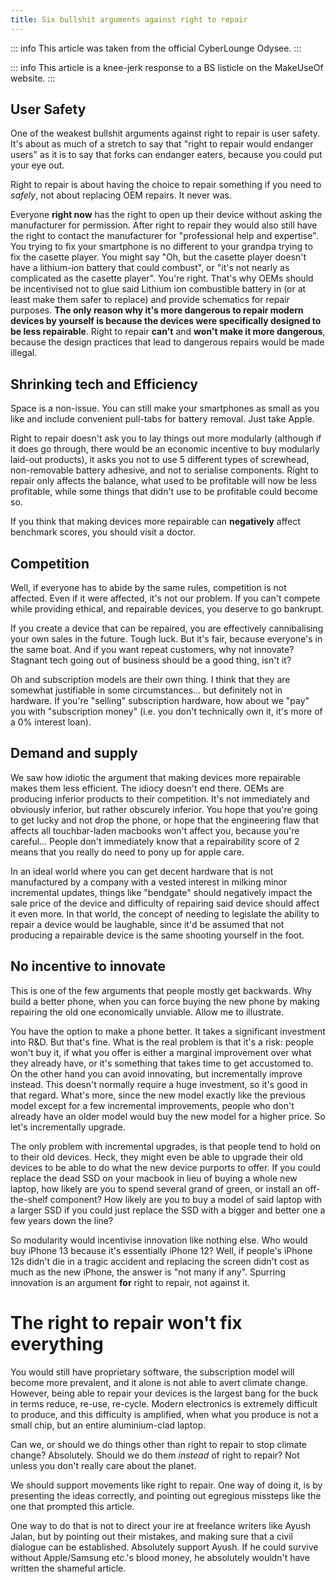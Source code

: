 ```yaml
---
title: Six bullshit arguments against right to repair
---
```

::: info
This article was taken from the official CyberLounge Odysee.
:::

::: info
This article is a knee-jerk response to a BS listicle on the MakeUseOf website.
:::

## User Safety

One of the weakest bullshit arguments against right to repair is user safety. It's about as much of  a stretch to say that "right to repair would endanger users" as it is to say that forks can endanger eaters, because you could put your eye out.

Right to repair is about having the choice to repair something if you need to *safely*, not about replacing OEM repairs. It never was.

Everyone **right now** has the right to open up their device without asking the manufacturer for permission. After right to repair they would also still have the right to contact the manufacturer for "professional help and expertise". You trying to fix your smartphone is no different to your grandpa trying to fix the casette player. You might say "Oh, but the casette player doesn't have a lithium-ion battery that could combust", or "it's not nearly as complicated as the casette player". You're right. That's why OEMs should be incentivised not to glue said Lithium ion combustible battery in (or at least make them safer to replace) and provide schematics for repair purposes. **The only reason why it's more dangerous to repair modern devices by yourself is because the devices were specifically designed to be less repairable**. Right to repair **can't** and **won't make it more dangerous**, because the design practices that lead to dangerous repairs would be made illegal.

## Shrinking tech and Efficiency

Space is a non-issue. You can still make your smartphones as small as you like and include convenient pull-tabs for battery removal. Just take Apple.

Right to repair doesn't ask you to lay things out more modularly (although if it does go through, there would be an economic incentive to buy modularly laid-out products), it asks you not to use 5 different types of screwhead, non-removable battery adhesive, and not to serialise components. Right to repair only affects the balance, what used to be profitable will now be less profitable, while some things that didn't use to be profitable could become so.

If you think that making devices more repairable can **negatively** affect benchmark scores, you should visit a doctor.

## Competition

Well, if everyone has to abide by the same rules, competition is not affected. Even if it were affected, it's not our problem. If you can't compete while providing ethical, and repairable devices, you deserve to go bankrupt.

If you create a device that can be repaired, you are effectively cannibalising your own sales in the future. Tough luck. But it's fair, because everyone's in the same boat. And if you want repeat customers, why not innovate? Stagnant tech going out of business should be a good thing, isn't it?

Oh and subscription models are their own thing. I think that they are somewhat justifiable in some circumstances... but definitely not in hardware. If you're "selling" subscription hardware, how about we "pay" you with "subscription money" (i.e. you don't technically own it, it's more of a 0% interest loan).

## Demand and supply

We saw how idiotic the argument that making devices more repairable makes them less efficient. The idiocy doesn't end there. OEMs are producing inferior products to their competition. It's not immediately and obviously inferior, but rather obscurely inferior. You hope that you're going to get lucky and not drop the phone, or hope that the engineering flaw that affects all touchbar-laden macbooks won't affect you, because you're careful... People don't immediately know that a repairability score of 2 means that you really do need to pony up for apple care.

In an ideal world where you can get decent hardware that is not manufactured by a company with a vested interest in milking minor incremental updates, things like "bendgate" should negatively impact the sale price of the device and difficulty of repairing said device should affect it even more. In that world, the concept of needing to legislate the ability to repair a device would be laughable, since it'd be assumed that not producing a repairable device is the same shooting yourself in the foot.

## No incentive to innovate

This is one of the few arguments that people mostly get backwards. Why build a better phone, when you can force buying the new phone by making repairing the old one economically unviable. Allow me to illustrate.

You have the option to make a phone better. It takes a significant investment into R&D. But that's fine. What is the real problem is that it's a risk: people won't buy it, if what you offer is either a marginal improvement over what they already have, or it's something that takes time to get accustomed to. On the other hand you can avoid innovating, but incrementally improve instead. This doesn't normally require a huge investment, so it's good in that regard. What's more, since the new model exactly like the previous model except for a few incremental improvements, people who don't already have an older model would buy the new model for a higher price. So let's incrementally upgrade.

The only problem with incremental upgrades, is that people tend to hold on to their old devices. Heck, they might even be able to upgrade their old devices to be able to do what the new device purports to offer. If you could replace the dead SSD on your macbook in lieu of buying a whole new laptop, how likely are you to spend several grand of green, or install an off-the-shelf component? How likely are you to buy a model of said laptop with a larger SSD if you could just replace the SSD with a bigger and better one a few years down the line?

So modularity would incentivise innovation like nothing else. Who would buy iPhone 13 because it's essentially iPhone 12? Well, if people's iPhone 12s didn't die in a tragic accident and replacing the screen didn't cost as much as the new iPhone, the answer is "not many if any". Spurring innovation is an argument **for** right to repair, not against it.

# The right to repair won't fix everything

You would still have proprietary software, the subscription model will become more prevalent, and it alone is not able to avert climate change. However, being able to repair your devices is the largest bang for the buck in terms reduce, re-use, re-cycle. Modern electronics is extremely difficult to produce, and this difficulty is amplified, when what you produce is not a small chip, but an entire aluminium-clad laptop.

Can we, or should we do things other than right to repair to stop climate change? Absolutely. Should we do them *instead* of right to repair? Not unless you don't really care about the planet.

We should support movements like right to repair. One way of doing it, is by presenting the ideas correctly, and pointing out egregious missteps like the one that prompted this article.

One way to do that is not to direct your ire at freelance writers like Ayush Jalan, but by pointing out their mistakes, and making sure that a civil dialogue can be established. Absolutely support Ayush. If he could survive without Apple/Samsung etc.'s blood money, he absolutely wouldn't have written the shameful article.
